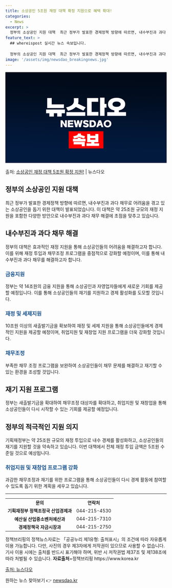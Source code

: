 ```yaml
---
title: 소상공인 5조원 재정 대책 확정 지원으로 혜택 확대!
categories:
  - News
excerpt: >
  정부의 소상공인 지원 대책  최근 정부가 발표한 경제정책 방향에 따르면, 내수부진과 과다 채무로 어려움을 겪…
feature_text: >
  ## whereispost 실시간 뉴스 속보입니다.

  정부의 소상공인 지원 대책  최근 정부가 발표한 경제정책 방향에 따르면, 내수부진과 과다 채무로 어려움을 겪…
image: '/assets/img/newsdao_breakingnews.jpg'
---
```


![뉴스다오 속보](/assets/img/newsdao_breakingnews.jpg)

<p>출처: <a href="https://newsdao.kr/4606" rel="dofollow">소상공인 재정 대책 5조원 확정 지원!</a> | 뉴스다오</p>

<h2>정부의 소상공인 지원 대책</h2>
<p data-ke-size="size16">최근 정부가 발표한 경제정책 방향에 따르면, 내수부진과 과다 채무로 어려움을 겪고 있는 소상공인을 돕기 위한 대책이 발표되었습니다. 이 대책은 약 25조원 규모의 재정 지원을 포함한 다양한 방안으로 내수부진과 과다 채무 해결에 초점을 맞추고 있습니다.</p>

<h2>내수부진과 과다 채무 해결</h2>
<p data-ke-size="size16">정부의 대책은 효과적인 재정 지원을 통해 소상공인들의 어려움을 해결하고자 합니다. 이를 위해 재정 투입과 채무조정 프로그램을 중점적으로 강화할 예정이며, 이를 통해 내수부진과 과다 채무를 해결하고자 합니다.</p>

<h3><b><span style="color: #1a5490;">금융지원</span></b></h3>
<p data-ke-size="size16">정부는 약 14조원의 금융 지원을 통해 소상공인과 자영업자들에게 새로운 기회를 제공할 예정입니다. 이를 통해 소상공인들의 재기를 지원하고 경제 활성화를 도모할 것입니다.</p>

<h3><b><span style="color: #1a5490;">재정 및 세제지원</span></b></h3>
<p data-ke-size="size16">10조원 이상의 새출발기금을 확보하여 재정 및 세제 지원을 통해 소상공인들에게 경제적인 지원을 제공할 예정이며, 취업지원 및 재창업 지원 프로그램을 더욱 강화할 것입니다.</p>

<h3><b><span style="color: #1a5490;">채무조정</span></b></h3>
<p data-ke-size="size16">부족한 채무 조정 프로그램을 보완하여 소상공인들이 채무 문제를 해결하고 재기할 수 있는 환경을 조성할 것입니다.</p>

<h2>재기 지원 프로그램</h2>
<p data-ke-size="size16">정부는 새출발기금을 확대하여 채무조정 대상자를 확대하고, 취업지원 및 재창업을 통해 소상공인들이 다시 시작할 수 있는 기회를 제공할 예정입니다.</p>

<h2>정부의 적극적인 지원 의지</h2>
<p data-ke-size="size16">기획재정부는 약 25조원 규모의 재정 투입으로 내수 경제를 활성화하고, 소상공인들의 재기를 지원할 것을 약속하고 있습니다. 이번 대책에서 전체 재정 투입 금액은 5조원 수준일 것으로 예상됩니다.</p>

<h3><b><span style="color: #1a5490;">취업지원 및 재창업 프로그램 강화</span></b></h3>
<p data-ke-size="size16">과감한 채무조정과 재기를 위한 프로그램을 통해 소상공인들이 다시 경제 활동에 참여할 수 있도록 돕기 위한 계획을 세우고 있습니다.</p>

<hr>
<table>
  <tr>
    <td style="text-align: center; height: 17px;"><b>문의</b></td>
    <td style="text-align: center; height: 17px;"><b>연락처</b></td>
  </tr>
  <tr>
    <td style="text-align: center;"><b>기획재정부 정책조정국 산업경제과</b></td>
    <td style="text-align: center;">044-215-4530</td>
  </tr>
  <tr>
    <td style="text-align: center;"><b>예산실 산업중소벤처예산과</b></td>
    <td style="text-align: center;">044-215-7310</td>
  </tr>
  <tr>
    <td style="text-align: center;"><b>경제정책국 자금시장과</b></td>
    <td style="text-align: center;">044-215-2750</td>
  </tr>
</table>
<p data-ke-size="size16"></p>
<p data-ke-size="size16">정책브리핑의 정책뉴스자료는 「공공누리 제1유형: 출처표시」의 조건에 따라 자유롭게 이용 가능합니다. 다만, 사진의 경우 제3자에게 저작권이 있으므로 사용할 수 없습니다. 기사 이용 시에는 출처를 반드시 표기해야 하며, 위반 시 저작권법 제37조 및 제138조에 따라 처벌될 수 있습니다. <b>자료출처</b>=정책브리핑 https://www.korea.kr</p>
<p data-ke-size="size16"><a href="https://newsdao.kr/4606">출처: 뉴스다오</a></p> 

원하는 뉴스 찾아보기 👉 <a href="https://newsdao.kr" rel="dofollow">newsdao.kr</a>


